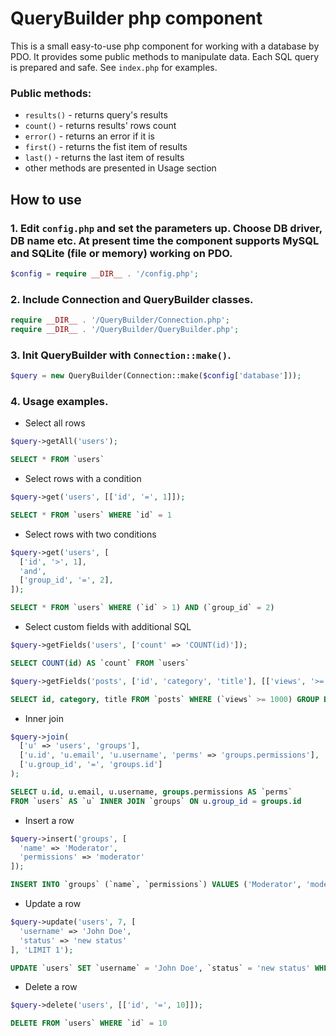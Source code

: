 # QueryBuilder php component

This is a small easy-to-use php component for working with a database by PDO. It provides some public methods to manipulate data. Each SQL query is prepared and safe. See `index.php` for examples.
### Public methods:
- `results()` - returns query's results
- `count()` - returns results' rows count
- `error()` - returns an error if it is
- `first()` - returns the fist item of results
- `last()` - returns the last item of results
- other methods are presented in Usage section
## How to use
### 1. Edit `config.php` and set the parameters up. Choose DB driver, DB name etc. At present time the component supports MySQL and SQLite (file or memory) working on PDO.
```php
$config = require __DIR__ . '/config.php';
```
### 2. Include Connection and QueryBuilder classes.
```php
require __DIR__ . '/QueryBuilder/Connection.php';
require __DIR__ . '/QueryBuilder/QueryBuilder.php';
```
### 3. Init QueryBuilder with `Connection::make()`.
```php
$query = new QueryBuilder(Connection::make($config['database']));
```
### 4. Usage examples.
- Select all rows
```php
$query->getAll('users');
```
```sql
SELECT * FROM `users`
```
- Select rows with a condition
```php
$query->get('users', [['id', '=', 1]]);
```
```sql
SELECT * FROM `users` WHERE `id` = 1
```
- Select rows with two conditions
```php
$query->get('users', [
  ['id', '>', 1],
  'and',
  ['group_id', '=', 2],
]);
```
```sql
SELECT * FROM `users` WHERE (`id` > 1) AND (`group_id` = 2)
```
- Select custom fields with additional SQL
```php
$query->getFields('users', ['count' => 'COUNT(id)']);
```
```sql
SELECT COUNT(id) AS `count` FROM `users`
```
```php
$query->getFields('posts', ['id', 'category', 'title'], [['views', '>=', 1000]], 'GROUP BY `category`');
```
```sql
SELECT id, category, title FROM `posts` WHERE (`views` >= 1000) GROUP BY `category`
```
- Inner join
```php
$query->join(
  ['u' => 'users', 'groups'],
  ['u.id', 'u.email', 'u.username', 'perms' => 'groups.permissions'],
  ['u.group_id', '=', 'groups.id']
);
```
```sql
SELECT u.id, u.email, u.username, groups.permissions AS `perms`
FROM `users` AS `u` INNER JOIN `groups` ON u.group_id = groups.id
```
- Insert a row
```php
$query->insert('groups', [
  'name' => 'Moderator',
  'permissions' => 'moderator'
]);
```
```sql
INSERT INTO `groups` (`name`, `permissions`) VALUES ('Moderator', 'moderator')
```
- Update a row
```php
$query->update('users', 7, [
  'username' => 'John Doe',
  'status' => 'new status'
], 'LIMIT 1');
```
```sql
UPDATE `users` SET `username` = 'John Doe', `status` = 'new status' WHERE `id` = 7 LIMIT 1
```
- Delete a row
```php
$query->delete('users', [['id', '=', 10]]);
```
```sql
DELETE FROM `users` WHERE `id` = 10
```
